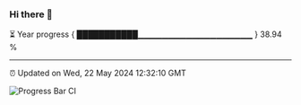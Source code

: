 ### Hi there 👋

⏳ Year progress { ███████████▁▁▁▁▁▁▁▁▁▁▁▁▁▁▁▁▁▁▁ } 38.94 %

---

⏰ Updated on Wed, 22 May 2024 12:32:10 GMT

![Progress Bar CI](https://github.com/liununu/liununu/workflows/Progress%20Bar%20CI/badge.svg)
